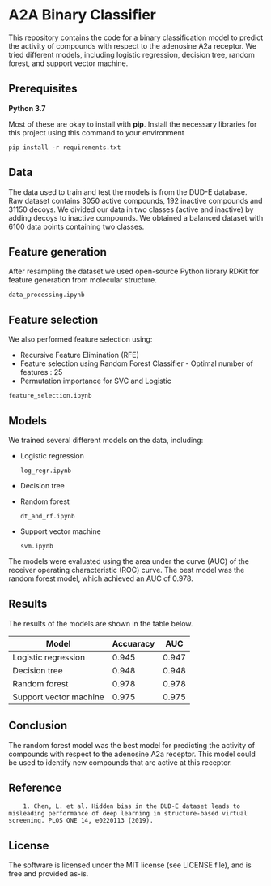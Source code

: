  # A2A Binary Classifier

This repository contains the code for a binary classification model to predict the activity of compounds with respect to the adenosine A2a receptor. We tried different models, including logistic regression, decision tree, random forest, and support vector machine.

## Prerequisites
**Python 3.7**

Most of these are okay to install with **pip**. Install the necessary libraries for this project using this command to your environment

`pip install -r requirements.txt`

## Data

The data used to train and test the models is from the DUD-E database. Raw dataset contains 3050 active compounds, 192 inactive compounds and 31150 decoys. We divided our data in two classes (active and inactive) by adding decoys to inactive compounds. We obtained a balanced dataset with 6100 data points containing two classes.

## Feature generation

After resampling the dataset we used open-source Python library RDKit for feature generation from molecular structure.

`data_processing.ipynb`

## Feature selection
We also performed feature selection using:
- Recursive Feature Elimination (RFE)
- Feature selection using Random Forest Classifier - Optimal number of features : 25
- Permutation importance for SVC and Logistic

`feature_selection.ipynb`

## Models

We trained several different models on the data, including:

* Logistic regression

  `log_regr.ipynb`
  
* Decision tree
* Random forest

  `dt_and_rf.ipynb`
  
* Support vector machine

  `svm.ipynb`

The models were evaluated using the area under the curve (AUC) of the receiver operating characteristic (ROC) curve. The best model was the random forest model, which achieved an AUC of 0.978.

## Results

The results of the models are shown in the table below.

| Model | Accuaracy | AUC |
|---|---|---|
| Logistic regression | 0.945 | 0.947 |
| Decision tree | 0.948 | 0.948 |
| Random forest | 0.978 | 0.978 |
| Support vector machine | 0.975 | 0.975 |

## Conclusion

The random forest model was the best model for predicting the activity of compounds with respect to the adenosine A2a receptor. This model could be used to identify new compounds that are active at this receptor.

## Reference

     	1. Chen, L. et al. Hidden bias in the DUD-E dataset leads to misleading performance of deep learning in structure-based virtual screening. PLOS ONE 14, e0220113 (2019).

## License

The software is licensed under the MIT license (see LICENSE file), and is free and provided as-is.
